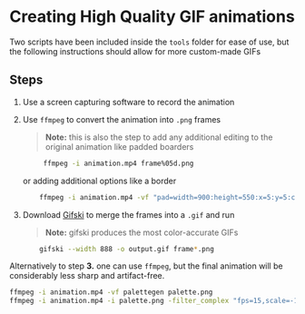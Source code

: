 # Creating High Quality GIF animations

Two scripts have been included inside the `tools` folder for ease of use, but the following instructions should allow for more custom-made GIFs

## Steps

1. Use a screen capturing software to record the animation
2. Use `ffmpeg` to convert the animation into `.png` frames

   > **Note:** this is also the step to add any additional editing to the original animation
   > like padded boarders

   ```sh
        ffmpeg -i animation.mp4 frame%05d.png
   ```

   or adding additional options like a border

   ```sh
       ffmpeg -i animation.mp4 -vf "pad=width=900:height=550:x=5:y=5:color=734f96" frame%05d.png
   ```

3. Download [Gifski](https://gif.ski) to merge the frames into a `.gif` and run

   > **Note:** gifski produces the most color-accurate GIFs

   ```sh
       gifski --width 888 -o output.gif frame*.png
   ```

Alternatively to step **3.** one can use `ffmpeg`, but the final animation will be
considerably less sharp and artifact-free.

```sh
ffmpeg -i animation.mp4 -vf palettegen palette.png
ffmpeg -i animation.mp4 -i palette.png -filter_complex "fps=15,scale=-1:-1:flags=lanczos[x];[x][1:v]paletteuse" output.gif
```
